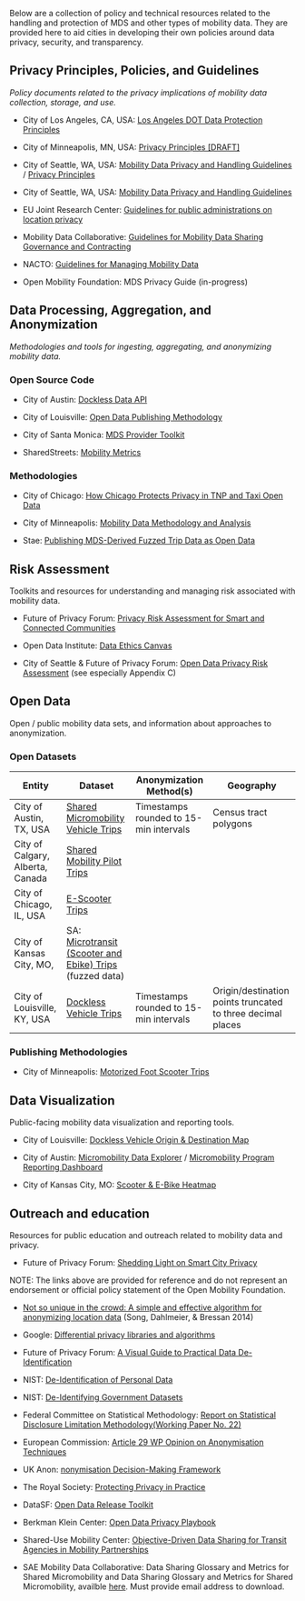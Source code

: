 Below are a collection of policy and technical resources related to the handling and protection of MDS and other types of mobility data. They are provided here to aid cities in developing their own policies around data privacy, security, and transparency.

## Privacy Principles, Policies, and Guidelines

_Policy documents related to the privacy implications of mobility data collection, storage, and use._

- City of Los Angeles, CA, USA: [Los Angeles DOT Data Protection Principles](https://ladot.io/wp-content/uploads/2019/03/LADOT_Data_Protection_Principles-1.pdf)

- City of Minneapolis, MN, USA: [Privacy Principles [DRAFT]](http://www.minneapolismn.gov/www/groups/public/@council/documents/webcontent/data-privacy-principles.pdf)

- City of Seattle, WA, USA: [Mobility Data Privacy and Handling Guidelines](https://www.seattle.gov/Documents/Departments/SDOT/NewMobilityProgram/Mobility_Data_Guidelines_01142020.pdf) / [Privacy Principles](https://www.seattle.gov/Documents/Departments/InformationTechnology/City-of-Seattle-Privacy-Principles-FINAL.pdf)

- City of Seattle, WA, USA: [Mobility Data Privacy and Handling Guidelines](https://www.seattle.gov/Documents/Departments/SDOT/NewMobilityProgram/Mobility_Data_Guidelines_01142020.pdf)

- EU Joint Research Center: [Guidelines for public administrations on location privacy](https://joinup.ec.europa.eu/sites/default/files/news/attachment/jrc103110_1-dc246-d3.2_eulf_guideline_on_location_privacy_v1.00_final_-_pubsy.pdf)

- Mobility Data Collaborative: [Guidelines for Mobility Data Sharing Governance and Contracting](https://saemobilus.sae.org/content/MDC00001202004/)

- NACTO: [Guidelines for Managing Mobility Data](https://nacto.org/managingmobilitydata/)

- Open Mobility Foundation: MDS Privacy Guide (in-progress)

## Data Processing, Aggregation, and Anonymization

_Methodologies and tools for ingesting, aggregating, and anonymizing mobility data._

### Open Source Code

- City of Austin: [Dockless Data API](https://github.com/cityofaustin/atd-dockless-api)

- City of Louisville: [Open Data Publishing Methodology](https://github.com/louisvillemetro-innovation/dockless-open-data)

- City of Santa Monica: [MDS Provider Toolkit](https://github.com/CityofSantaMonica/mds-provider/tree/master/mds)

- SharedStreets: [Mobility Metrics](https://github.com/sharedstreets/mobility-metrics)

### Methodologies

- City of Chicago: [How Chicago Protects Privacy in TNP and Taxi Open Data](http://dev.cityofchicago.org/open%20data/data%20portal/2019/04/12/tnp-taxi-privacy.html)

- City of Minneapolis: [Mobility Data Methodology and Analysis](http://www.minneapolismn.gov/www/groups/public/@publicworks/documents/webcontent/wcmsp-218311.pdf)

- Stae: [Publishing MDS-Derived Fuzzed Trip Data as Open Data](https://support.municipal.systems/hc/en-us/articles/360048160613-Publishing-MDS-Derived-Fuzzed-Trip-Data-as-Open-Data-while-Protecting-Rider-Privacy)

## Risk Assessment

Toolkits and resources for understanding and managing risk associated with mobility data.

- Future of Privacy Forum: [Privacy Risk Assessment for Smart and Connected Communities](https://drive.google.com/open?id=1-G0Hy9LWh-oeth1VMEba8pE91BTnr2oH)

- Open Data Institute: [Data Ethics Canvas](https://docs.google.com/document/d/1ug4Cc0BLn7XkvGVSC5YR_M8dU_nq4kA3a0rWVeiiars/edit)

- City of Seattle & Future of Privacy Forum: [Open Data Privacy Risk Assessment](https://fpf.org/wp-content/uploads/2018/01/FPF-Open-Data-Risk-Assessment-for-City-of-Seattle.pdf) (see especially Appendix C)

## Open Data

Open / public mobility data sets, and information about approaches to anonymization.

### Open Datasets

| Entity                           | Dataset                                                                                                                                         | Anonymization Method(s)                | Geography                                                   |
| -------------------------------- | ----------------------------------------------------------------------------------------------------------------------------------------------- | -------------------------------------- | ----------------------------------------------------------- |
| City of Austin, TX, USA          | [Shared Micromobility Vehicle Trips](https://data.austintexas.gov/Transportation-and-Mobility/Shared-Micromobility-Vehicle-Trips/7d8e-dm7r)     | Timestamps rounded to 15-min intervals | Census tract polygons                                       |
| City of Calgary, Alberta, Canada | [Shared Mobility Pilot Trips](https://data.calgary.ca/browse?q=shared%20mobility%20pilot&sortBy=relevance)                                      |                                        |
| City of Chicago, IL, USA         | [E-Scooter Trips](https://data.cityofchicago.org/Transportation/E-Scooter-Trips-2019-Pilot/2kfw-zvte)                                           |                                        |
| City of Kansas City, MO,         | SA: [Microtransit (Scooter and Ebike) Trips](https://data.kcmo.org/Transportation/Microtransit-Scooter-and-Ebike-Trips/dy5n-ewk5) (fuzzed data) |                                        |
| City of Louisville, KY, USA      | [Dockless Vehicle Trips](https://data.louisvilleky.gov/dataset/dockless-vehicles)                                                               | Timestamps rounded to 15-min intervals | Origin/destination points truncated to three decimal places |

### Publishing Methodologies

- City of Minneapolis: [Motorized Foot Scooter Trips](http://opendata.minneapolismn.gov/datasets/motorized-foot-scooter-trips-2018#__sid=js2)

## Data Visualization

Public-facing mobility data visualization and reporting tools.

- City of Louisville: [Dockless Vehicle Origin & Destination Map](https://cdolabs-admin.carto.com/builder/f57ee92e-09c3-4efd-b7c0-3d561cc9e951/embed)

- City of Austin: [Micromobility Data Explorer](https://github.com/cityofaustin/atd-dockless-dataviz) / [Micromobility Program Reporting Dashboard](https://data.mobility.austin.gov/micromobility-data/)

- City of Kansas City, MO: [Scooter & E-Bike Heatmap](https://data.kcmo.org/Transportation/Scooter-E-Bike-Heatmap-end-trips-/44zy-nsnr)

## Outreach and education

Resources for public education and outreach related to mobility data and privacy.

- Future of Privacy Forum: [Shedding Light on Smart City Privacy](https://fpf.org/wp-content/uploads/2017/03/smart-cities-infographic_updated.png)

NOTE: The links above are provided for reference and do not represent an endorsement or official policy statement of the Open Mobility Foundation.

- [Not so unique in the crowd: A simple and effective algorithm for anonymizing location data](http://ceur-ws.org/Vol-1225/pir2014_submission_11.pdf) (Song, Dahlmeier, & Bressan 2014)

- Google: [Differential privacy libraries and algorithms](https://github.com/google/differential-privacy/)

- Future of Privacy Forum: [A Visual Guide to Practical Data De-Identification](https://fpf.org/2016/04/25/a-visual-guide-to-practical-data-de-identification/)

- NIST: [De-Identification of Personal Data](http://nvlpubs.nist.gov/nistpubs/ir/2015/NIST.IR.8053.pdf)

- NIST: [De-Identifying Government Datasets](http://csrc.nist.gov/publications/drafts/800-188/sp800_188_draft.pdf)

- Federal Committee on Statistical Methodology: [Report on Statistical Disclosure Limitation Methodology(Working Paper No. 22)](https://www.hhs.gov/sites/default/files/spwp22.pdf)

- European Commission: [Article 29 WP Opinion on Anonymisation Techniques](https://ec.europa.eu/justice/article-29/documentation/opinion-recommendation/files/2014/wp216_en.pdf)

- UK Anon: [nonymisation Decision-Making Framework](http://ukanon.net/wp-content/uploads/2015/05/The-Anonymisation-Decision-making-Framework.pdf)

- The Royal Society: [Protecting Privacy in Practice](https://royalsociety.org/-/media/policy/projects/privacy-enhancing-technologies/privacy-enhancing-technologies-report.pdf)

- DataSF: [Open Data Release Toolkit](https://drive.google.com/file/d/0B0jc1tmJAlTcR0RMV01PM2NyNDA/view)
  >
- Berkman Klein Center: [Open Data Privacy Playbook](https://cyber.harvard.edu/publications/2017/02/opendataprivacyplaybook)

* Shared-Use Mobility Center: [Objective-Driven Data Sharing for Transit Agencies in Mobility Partnerships](https://learn.sharedusemobilitycenter.org/overview/white-paper-objective-driven-data-sharing-for-transit-agencies-in-mobility-partnerships/)

* SAE Mobility Data Collaborative: Data Sharing Glossary and Metrics for Shared Micromobility and Data Sharing Glossary and Metrics for Shared Micromobility, availble [here](https://mdc.sae-itc.com/#work). Must provide email address to download.
